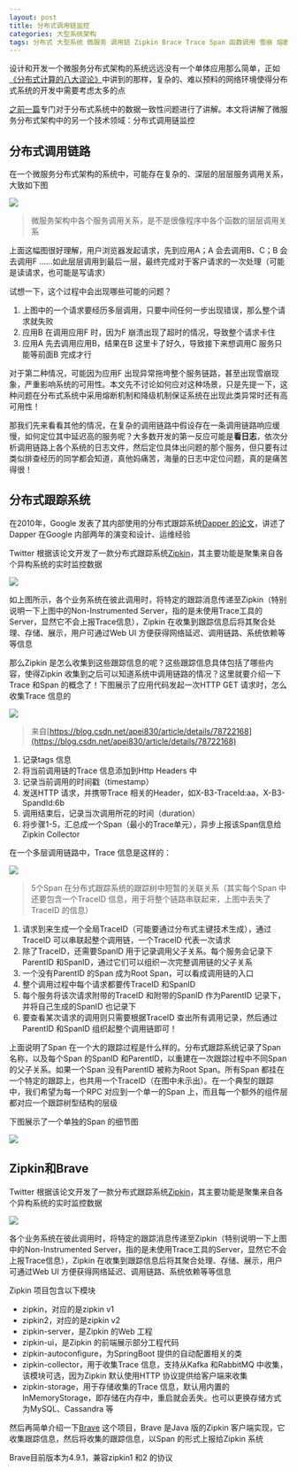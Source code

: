 ```yaml
---
layout: post
title: 分布式调用链监控
categories: 大型系统架构 
tags: 分布式 大型系统 微服务 调用链 Zipkin Brace Trace Span 函数调用 雪崩 熔断机制 降级机制 Dapper 分布式主键 Kafka RabbitMQ 
---
```


设计和开发一个微服务分布式架构的系统远远没有一个单体应用那么简单，正如[《分布式计算的八大谬论》](http://xumenger.github.io/the-eight-fallacies-of-distributed-computing-20180817/)中讲到的那样，复杂的、难以预料的网络环境使得分布式系统的开发中需要考虑太多的点

[之前一篇](http://xumenger.github.io/distributed-transaction-20181021/)专门对于分布式系统中的数据一致性问题进行了讲解。本文将讲解了微服务分布式架构中的另一个技术领域：分布式调用链监控

## 分布式调用链路

在一个微服务分布式架构的系统中，可能存在复杂的、深层的层层服务调用关系，大致如下图

![](../media/image/2018-11-01/01.png)

>微服务架构中各个服务调用关系，是不是很像程序中各个函数的层层调用关系

上面这幅图很好理解，用户浏览器发起请求，先到应用A；A 会去调用B、C；B 会去调用F ……如此层层调用到最后一层，最终完成对于客户请求的一次处理（可能是读请求，也可能是写请求）

试想一下，这个过程中会出现哪些可能的问题？

1. 上图中的一个请求要经历多层调用，只要中间任何一步出现错误，那么整个请求就失败
2. 应用B 在调用应用F 时，因为F 崩溃出现了超时的情况，导致整个请求卡住
3. 应用A 先去调用应用B，结果在B 这里卡了好久，导致接下来想调用C 服务只能等前面B 完成才行

对于第二种情况，可能因为应用F 出现异常拖垮整个服务链路，甚至出现雪崩现象，严重影响系统的可用性。本文先不讨论如何应对这种场景，只是先提一下，这种问题在分布式系统中采用熔断机制和降级机制保证系统在出现此类异常时还有高可用性！

那我们先来看看其他的情况，在复杂的调用链路中假设存在一条调用链路响应缓慢，如何定位其中延迟高的服务呢？大多数开发的第一反应可能是**看日志**，依次分析调用链路上各个系统的日志文件，然后定位具体出问题的那个服务，但只要有过类似排查经历的同学都会知道，真他妈痛苦，海量的日志中定位问题，真的是痛苦得很！

## 分布式跟踪系统

在2010年，Google 发表了其内部使用的分布式跟踪系统[Dapper 的论文](http://bigbully.github.io/Dapper-translation/)，讲述了Dapper 在Google 内部两年的演变和设计、运维经验

Twitter 根据该论文开发了一款分布式跟踪系统[Zipkin](https://github.com/openzipkin/zipkin)，其主要功能是聚集来自各个异构系统的实时监控数据

![](../media/image/2018-11-01/02.png)

如上图所示，各个业务系统在彼此调用时，将特定的跟踪消息传递至Zipkin（特别说明一下上图中的Non-Instrumented Server，指的是未使用Trace工具的Server，显然它不会上报Trace信息），Zipkin 在收集到跟踪信息后将其聚合处理、存储、展示，用户可通过Web UI 方便获得网络延迟、调用链路、系统依赖等等信息

那么Zipkin 是怎么收集到这些跟踪信息的呢？这些跟踪信息具体包括了哪些内容，使得Zipkin 收集到之后可以知道系统中调用链路的情况？这里就要介绍一下Trace 和Span 的概念了！下图展示了应用代码发起一次HTTP GET 请求时，怎么收集Trace 信息的

![](../media/image/2018-11-01/03.png)

>来自[https://blog.csdn.net/apei830/article/details/78722168](https://blog.csdn.net/apei830/article/details/78722168)

1. 记录tags 信息
2. 将当前调用链的Trace 信息添加到Http Headers 中
3. 记录当前调用的时间戳（timestamp）
4. 发送HTTP 请求，并携带Trace 相关的Header，如X-B3-TraceId:aa，X-B3-SpandId:6b
5. 调用结束后，记录当次调用所花的时间（duration）
6. 将步骤1-5，汇总成一个Span（最小的Trace单元），异步上报该Span信息给Zipkin Collector

在一个多层调用链路中，Trace 信息是这样的：

![](../media/image/2018-11-01/04.png)

>5个Span 在分布式跟踪系统的跟踪树中短暂的关联关系（其实每个Span 中还要包含一个TraceID 信息，用于将整个链路串联起来，上图中丢失了TraceID 的信息）

1. 请求到来生成一个全局TraceID（可能要通过分布式主键技术生成），通过TraceID 可以串联起整个调用链，一个TraceID 代表一次请求
2. 除了TraceID，还需要SpanID 用于记录调用父子关系。每个服务会记录下ParentID 和SpanID，通过它们可以组织一次完整调用链的父子关系
3. 一个没有ParentID 的Span 成为Root Span，可以看成调用链的入口
4. 整个调用过程中每个请求都要传TraceID 和SpanID
5. 每个服务将该次请求附带的TraceID 和附带的SpanID 作为ParentID 记录下，并将自己生成的SpanID 也记录下
6. 要查看某次请求的调用则只需要根据TraceID 查出所有调用记录，然后通过ParentID 和SpanID 组织起整个调用链即可！

上面说明了Span 在一个大的跟踪过程是什么样的。分布式跟踪系统记录了Span 名称，以及每个Span 的SpanID 和ParentID，以重建在一次跟踪过程中不同Span 的父子关系。如果一个Span 没有ParentID 被称为Root Span。所有Span 都挂在一个特定的跟踪上，也共用一个TraceID（在图中未示出）。在一个典型的跟踪中，我们希望为每一个RPC 对应到一个单一的Span 上，而且每一个额外的组件层都对应一个跟踪树型结构的层级

下图展示了一个单独的Span 的细节图

![](../media/image/2018-11-01/05.png)

## Zipkin和Brave

Twitter 根据该论文开发了一款分布式跟踪系统[Zipkin](https://github.com/openzipkin/zipkin)，其主要功能是聚集来自各个异构系统的实时监控数据

![](../media/image/2018-11-01/02.png)

各个业务系统在彼此调用时，将特定的跟踪消息传递至Zipkin（特别说明一下上图中的Non-Instrumented Server，指的是未使用Trace工具的Server，显然它不会上报Trace信息），Zipkin 在收集到跟踪信息后将其聚合处理、存储、展示，用户可通过Web UI 方便获得网络延迟、调用链路、系统依赖等等信息

Zipkin 项目包含以下模块

* zipkin，对应的是zipkin v1 
* zipkin2，对应的是zipkin v2 
* zipkin-server，是Zipkin 的Web 工程
* zipkin-ui，是Zipkin 的前端展示部分工程代码
* zipkin-autoconfigure，为SpringBoot 提供的自动配置相关的类
* zipkin-collector，用于收集Trace 信息，支持从Kafka 和RabbitMQ 中收集，该模块可选，因为Zipkin 默认使用HTTP 协议提供给客户端来收集 
* zipkin-storage，用于存储收集的Trace 信息，默认用内置的InMemoryStorage，即存储在内存中，重启就会丢失。也可以更换存储方式为MySQL、Cassandra 等

然后再简单介绍一下[Brave](https://github.com/openzipkin/brave) 这个项目，Brave 是Java 版的Zipkin 客户端实现，它收集跟踪信息，然后将收集的跟踪信息，以Span 的形式上报给Zipkin 系统

Brave目前版本为4.9.1，兼容zipkin1 和2 的协议
